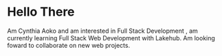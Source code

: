 # Hello There 
Am Cynthia Aoko and am interested in Full Stack Development , am currently learning Full Stack Web Development with Lakehub. Am looking foward to collaborate on new web projects.

